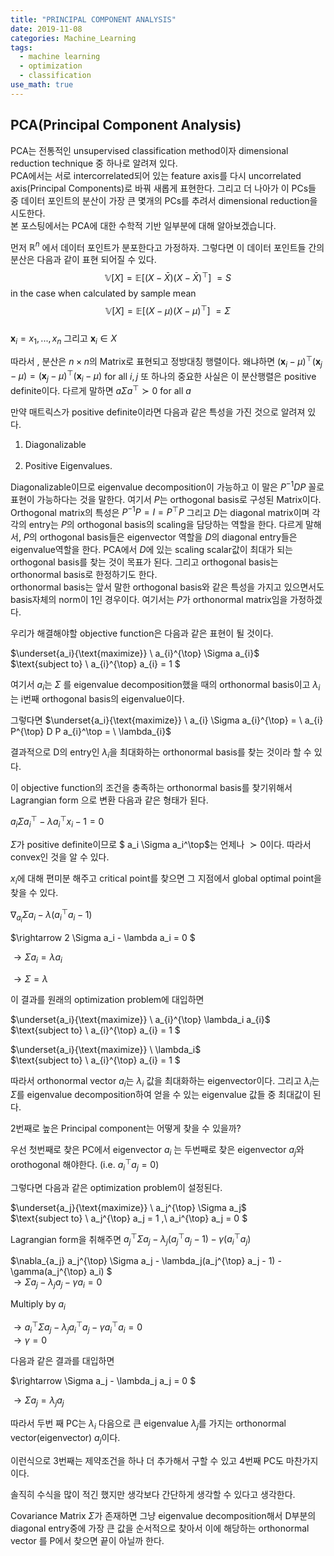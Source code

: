 ```yaml
---
title: "PRINCIPAL COMPONENT ANALYSIS"
date: 2019-11-08
categories: Machine_Learning
tags:
  - machine learning
  - optimization
  - classification
use_math: true
---
```


## PCA(Principal Component Analysis)

PCA는 전통적인 unsupervised classification method이자 dimensional reduction technique 중 하나로 알려져 있다.<br>
PCA에서는 서로 intercorrelated되어 있는 feature axis를 다시 uncorrelated axis(Principal Components)로 바꿔 새롭게 표현한다.
그리고 더 나아가 이 PCs들 중 데이터 포인트의 분산이 가장 큰 몇개의 PCs를 추려서 dimensional reduction을 시도한다.<br>
본 포스팅에서는 PCA에 대한 수학적 기반 일부분에 대해  알아보겠습니다.<br>

먼저 $\mathbb{R}^n$ 에서 데이터 포인트가 분포한다고 가정하자. 그렇다면 이 데이터 포인트들 간의 분산은 다음과 같이 표현 되어질 수 있다.<br>
$$\mathbb{V}[X] = \mathbb{E}[(X-\bar{X})(X-\bar{X})^\top]\ = S$$ in the case when calculated by sample mean<br>
$$\mathbb{V}[X] = \mathbb{E}[(X-\mu)(X-\mu)^\top]\ = \Sigma$$<br>
$\textbf{x}_i = {x_1,...,x_n}$ 그리고 $\textbf{x}_i \in X$

따라서 , 분산은 $n \times n$의 Matrix로 표현되고 정방대칭 행렬이다. 왜냐하면 $(\textbf{x}_i-\mu)^\top (\textbf{x}_j-\mu) = (\textbf{x}_j-\mu)^\top (\textbf{x}_i-\mu)$ for all $i,j$
또 하나의 중요한 사실은 이 분산행렬은 positive definite이다. 다르게 말하면 $a\Sigma a^\top \succ 0$ for all $a$

만약 매트릭스가 positive definite이라면 다음과 같은 특성을 가진 것으로 알려져 있다. <br>
1. Diagonalizable<br><br>
2. Positive Eigenvalues.<br>

Diagonalizable이므로 eigenvalue decomposition이 가능하고 이 말은 $P^{-1}DP$ 꼴로 표현이 가능하다는 것을 말한다. 여기서 $P$는 orthogonal basis로 구성된 Matrix이다.<br>
Orthogonal matrix의 특성은 $P^{-1}P = I = P^{\top}P$ 그리고 $D$는 diagonal matrix이며 각각의 entry는 $P$의 orthogonal basis의 scaling을 담당하는 역할을 한다. 다르게 말해서, $P$의 orthogonal basis들은 eigenvector 역할을 $D$의 diagonal entry들은 eigenvalue역할을 한다. PCA에서 $D$에 있는 scaling scalar값이 최대가 되는 orthogonal basis를 찾는 것이 목표가 된다. 그리고 orthogonal basis는 orthonormal basis로 한정하기도 한다.<br> orthonormal basis는 앞서 말한 orthogonal basis와 같은 특성을 가지고 있으면서도 basis자체의 norm이 1인 경우이다. 여기서는 $P$가 orthonormal matrix임을 가정하겠다.<br>

우리가 해결해야할 objective function은 다음과 같은 표현이 될 것이다.<br>

$\underset{a_i}{\text{maximize}} \  a_{i}^{\top} \Sigma a_{i}$<br>
$\text{subject to} \  a_{i}^{\top} a_{i} = 1 $

여기서  $a_{i}$는 $\Sigma$ 를 eigenvalue decomposition했을 때의 orthonormal basis이고 $\lambda_i$는 i번째 orthogonal basis의 eigenvalue이다.<br>

그렇다면 $\underset{a_i}{\text{maximize}} \ a_{i} \Sigma a_{i}^{\top} =  \ a_{i} P^{\top} D P a_{i}^\top = \  \lambda_{i}$<br>

결과적으로 D의 entry인 $\lambda_i$을 최대화하는 orthonormal basis를 찾는 것이라 할 수 있다.

이 objective function의 조건을 충족하는 orthonormal basis를 찾기위해서 Lagrangian form 으로 변환 다음과 같은 형태가 된다.

$a_i \Sigma a_i^\top - \lambda a_i^\top x_i - 1 = 0$

$\Sigma$가 positive definite이므로 $ a_i \Sigma a_i^\top$는 언제나 $\succ 0$이다. 따라서 convex인 것을 알 수 있다.<br>

$x_i$에 대해 편미분 해주고 critical point를 찾으면 그 지점에서  global optimal point을 찾을 수 있다.

$\nabla_{a_i} \Sigma a_i - \lambda(a_i^\top a_i - 1)$<br>

$\rightarrow 2 \Sigma a_i - \lambda a_i = 0 $

$\rightarrow \Sigma a_i = \lambda a_i$

$\rightarrow \Sigma = \lambda$

이 결과를 원래의 optimization problem에 대입하면

$\underset{a_i}{\text{maximize}} \  a_{i}^{\top} \lambda_i a_{i}$<br>
$\text{subject to} \  a_{i}^{\top} a_{i} = 1 $

$\underset{a_i}{\text{maximize}} \  \lambda_i$ <br>
$\text{subject to} \  a_{i}^{\top} a_{i} = 1 $

따라서 orthonormal vector $a_i$는 $\lambda_i$ 값을 최대화하는 eigenvector이다.
그리고 $\lambda_i$는 $\Sigma$를 eigenvalue decomposition하여 얻을 수 있는 eigenvalue 값들 중 최대값이 된다.

2번째로 높은 Principal component는 어떻게 찾을 수 있을까?

우선 첫번째로 찾은 PC에서 eigenvector $a_i$ 는 두번째로 찾은 eigenvector $a_j$와 orothogonal 해야한다. 
(i.e.  $a_i^\top a_j = 0$)

그렇다면 다음과 같은 optimization problem이 설정된다.

$\underset{a_j}{\text{maximize}} \  a_j^{\top} \Sigma a_j$<br>
$\text{subject to} \  a_j^{\top} a_j = 1 ,\  a_i^{\top} a_j = 0 $

Lagrangian form을 취해주면 $a_j^{\top} \Sigma a_j - \lambda_j(a_j^{\top} a_j - 1) - \gamma(a_i^{\top} a_j)$

$\nabla_{a_j} a_j^{\top} \Sigma a_j - \lambda_j(a_j^{\top} a_j - 1) - \gamma(a_j^{\top} a_i) $<br>
$\rightarrow \Sigma a_j - \lambda_j a_j - \gamma a_i = 0$<br>

Multiply by $a_i$

$\rightarrow a_i^\top  \Sigma a_j - \lambda_j a_i^\top a_j - \gamma a_i^\top a_i = 0$<br>
$\rightarrow \gamma = 0$<br>


다음과 같은 결과를 대입하면 

$\rightarrow \Sigma a_j - \lambda_j a_j = 0 $<br>

$\rightarrow \Sigma a_j = \lambda_j a_j$<br>

따라서 두번 째 PC는 $\lambda_i$ 다음으로 큰 eigenvalue $\lambda_j$를 가지는 orthonormal vector(eigenvector) $a_j$이다.

이런식으로 3번째는 제약조건을 하나 더 추가해서 구할 수 있고 4번째 PC도 마찬가지이다.

솔직히 수식을 많이 적긴 했지만 생각보다 간단하게 생각할 수 있다고 생각한다.

Covariance Matrix $\Sigma$가 존재하면 그냥 eigenvalue decomposition해서 D부분의 diagonal entry중에 가장 큰 값을 순서적으로 찾아서 이에 해당하는 orthonormal vector 를 P에서 찾으면 끝이 아닐까 한다.
